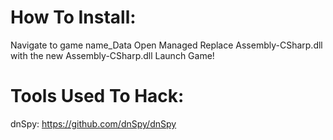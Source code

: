 # How To Install:
Navigate to game name_Data
Open Managed
Replace Assembly-CSharp.dll with the new Assembly-CSharp.dll
Launch Game!

# Tools Used To Hack:
dnSpy: https://github.com/dnSpy/dnSpy
